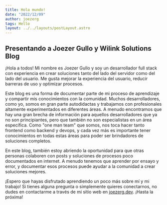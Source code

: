 ```yaml
---
title: Hola mundo!
date: "2022/12/09"
author: joezerg
tags: Hello
layout: ../../layouts/postLayout.astro
---
```


## Presentando a Joezer Gullo y Wilink Solutions Blog

¡Hola a todos! Mi nombre es Joezer Gullo y soy un desarrollador full stack con experiencia en crear soluciones tanto del lado del servidor como del lado del usuario. Me gusta mejorar la experiencia del usuario, reducir barreras de uso y optimizar procesos.

Este blog es una forma de documentar parte de mi proceso de aprendizaje y compartir mis conocimientos con la comunidad. Muchos desarrolladores, como yo, somos en gran parte autodidactas y trabajamos con profesionales altamente experimentados en diferentes áreas. A menudo encontramos que hay una gran brecha de información para aquellos desarrolladores que ya no son principiantes, pero que también no son especialistas en un área específica. Como "one man team" que somos, nos toca hacer tanto frontend como backend y devops, y cada vez más es importante tener conocimientos en todas estas áreas para poder ser brindadores de soluciones completos.

En este blog, también estoy abriendo la oportunidad para que otras personas colaboren con posts y soluciones de procesos poco documentados en internet. A menudo tenemos que aprender por ensayo y error, y documentar esos procesos puede ayudar a la comunidad a crear soluciones mejores.

¡Espero que hayas disfrutado aprendiendo un poco más sobre mí y mi trabajo! Si tienes alguna pregunta o simplemente quieres conectarnos, no dudes en contactarme a través de mi sitio web en [joezerg.dev](https://joezerg.dev). ¡Hasta la próxima!
